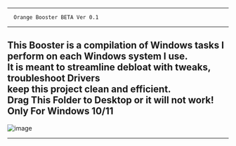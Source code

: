 ------------------------------------------
      Orange Booster BETA Ver 0.1                                      
------------------------------------------
This Booster is a compilation of Windows tasks I perform on each Windows system I use.           
It is meant to streamline debloat with tweaks, troubleshoot Drivers                       
keep this project clean and efficient.                                  
Drag This Folder to Desktop or it will not work!
Only For Windows 10/11
---------------------------------------------------------------------------------------
![image](https://github.com/adasjusk/winboost/assets/100019532/59bd1d70-cc34-41a4-9c22-e3bf8afb2763)


---------------------------------------------------
